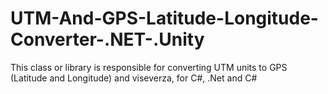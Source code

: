 # UTM-And-GPS-Latitude-Longitude-Converter-.NET-.Unity
This class or library is responsible for converting UTM units to GPS (Latitude and Longitude) and viseverza, for C#, .Net and C#
